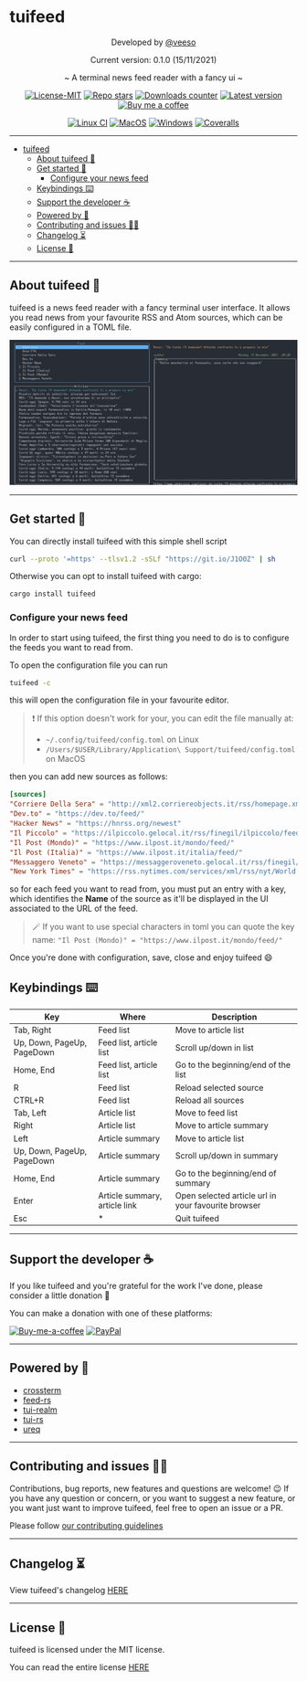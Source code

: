 # tuifeed

<p align="center">Developed by <a href="https://veeso.github.io/" target="_blank">@veeso</a></p>
<p align="center">Current version: 0.1.0 (15/11/2021)</p>
<p align="center">~ A terminal news feed reader with a fancy ui ~</p>

<p align="center">
  <a href="https://opensource.org/licenses/MIT"
    ><img
      src="https://img.shields.io/badge/License-MIT-teal.svg"
      alt="License-MIT"
  /></a>
  <a href="https://github.com/veeso/tuifeed/stargazers"
    ><img
      src="https://img.shields.io/github/stars/veeso/tuifeed.svg"
      alt="Repo stars"
  /></a>
  <a href="https://crates.io/crates/tuifeed"
    ><img
      src="https://img.shields.io/crates/d/tuifeed.svg"
      alt="Downloads counter"
  /></a>
  <a href="https://crates.io/crates/tuifeed"
    ><img
      src="https://img.shields.io/crates/v/tuifeed.svg"
      alt="Latest version"
  /></a>
  <a href="https://www.buymeacoffee.com/veeso">
    <img
      src="https://img.shields.io/badge/Donate-BuyMeACoffee-yellow.svg"
      alt="Buy me a coffee"
  /></a>
</p>
<p align="center">
  <a href="https://github.com/veeso/tuifeed/actions"
    ><img
      src="https://github.com/veeso/tuifeed/workflows/Linux/badge.svg"
      alt="Linux CI"
  /></a>
  <a href="https://github.com/veeso/tuifeed/actions"
    ><img
      src="https://github.com/veeso/tuifeed/workflows/MacOS/badge.svg"
      alt="MacOS"
  /></a>
  <a href="https://github.com/veeso/tuifeed/actions"
    ><img
      src="https://github.com/veeso/tuifeed/workflows/Windows/badge.svg"
      alt="Windows"
  /></a>
  <a href="https://coveralls.io/github/veeso/tuifeed"
    ><img
      src="https://coveralls.io/repos/github/veeso/tuifeed/badge.svg"
      alt="Coveralls"
  /></a>
</p>

---

- [tuifeed](#tuifeed)
  - [About tuifeed 📰](#about-tuifeed-)
  - [Get started 🏁](#get-started-)
    - [Configure your news feed](#configure-your-news-feed)
  - [Keybindings ⌨️](#keybindings-️)
  - [Support the developer ☕](#support-the-developer-)
  - [Powered by 💪](#powered-by-)
  - [Contributing and issues 🤝🏻](#contributing-and-issues-)
  - [Changelog ⏳](#changelog-)
  - [License 📃](#license-)

---

## About tuifeed 📰

tuifeed is a news feed reader with a fancy terminal user interface. It allows you read news from your favourite RSS and Atom sources, which can be easily configured in a TOML file.

![Demo](/docs/images/demo.gif)

---

## Get started 🏁

You can directly install tuifeed with this simple shell script

```sh
curl --proto '=https' --tlsv1.2 -sSLf "https://git.io/J1O0Z" | sh
```

Otherwise you can opt to install tuifeed with cargo:

```sh
cargo install tuifeed
```

### Configure your news feed

In order to start using tuifeed, the first thing you need to do is to configure the feeds you want to read from.

To open the configuration file you can run

```sh
tuifeed -c
```

this will open the configuration file in your favourite editor.

> ❗ If this option doesn't work for your, you can edit the file manually at:
>
> - `~/.config/tuifeed/config.toml` on Linux
> - `/Users/$USER/Library/Application\ Support/tuifeed/config.toml` on MacOS

then you can add new sources as follows:

```toml
[sources]
"Corriere Della Sera" = "http://xml2.corriereobjects.it/rss/homepage.xml"
"Dev.to" = "https://dev.to/feed/"
"Hacker News" = "https://hnrss.org/newest"
"Il Piccolo" = "https://ilpiccolo.gelocal.it/rss/finegil/ilpiccolo/feed.rss"
"Il Post (Mondo)" = "https://www.ilpost.it/mondo/feed/"
"Il Post (Italia)" = "https://www.ilpost.it/italia/feed/"
"Messaggero Veneto" = "https://messaggeroveneto.gelocal.it/rss/finegil/messaggeroveneto/feed.rss"
"New York Times" = "https://rss.nytimes.com/services/xml/rss/nyt/World.xml"
```

so for each feed you want to read from, you must put an entry with a key, which identifies the **Name** of the source as it'll be displayed in the UI associated to the URL of the feed.
  
> 🪄 If you want to use special characters in toml you can quote the key name:
> `"Il Post (Mondo)" = "https://www.ilpost.it/mondo/feed/"`

Once you're done with configuration, save, close and enjoy tuifeed 😄

## Keybindings ⌨️

| Key                              | Where                           | Description                                         |
|----------------------------------|---------------------------------|-----------------------------------------------------|
| Tab, Right                       | Feed list                       | Move to article list                                |
| Up, Down, PageUp, PageDown       | Feed list, article list         | Scroll up/down in list                              |
| Home, End                        | Feed list, article list         | Go to the beginning/end of the list                 |
| R                                | Feed list                       | Reload selected source                              |
| CTRL+R                           | Feed list                       | Reload all sources                                  |
| Tab, Left                        | Article list                    | Move to feed list                                   |
| Right                            | Article list                    | Move to article summary                             |
| Left                             | Article summary                 | Move to article list                                |
| Up, Down, PageUp, PageDown       | Article summary                 | Scroll up/down in summary                           |
| Home, End                        | Article summary                 | Go to the beginning/end of summary                  |
| Enter                            | Article summary, article link   | Open selected article url in your favourite browser |
| Esc                              | *                               | Quit tuifeed                                        |

---

## Support the developer ☕

If you like tuifeed and you're grateful for the work I've done, please consider a little donation 🥳

You can make a donation with one of these platforms:

[![Buy-me-a-coffee](https://img.shields.io/badge/-buy_me_a%C2%A0coffee-gray?style=for-the-badge&logo=buy-me-a-coffee)](https://www.buymeacoffee.com/veeso)
[![PayPal](https://img.shields.io/badge/PayPal-00457C?style=for-the-badge&logo=paypal&logoColor=white)](https://www.paypal.me/chrisintin)

---

## Powered by 💪

- [crossterm](https://github.com/crossterm-rs/crossterm)
- [feed-rs](https://github.com/feed-rs/feed-rs)
- [tui-realm](https://github.com/veeso/tui-realm)
- [tui-rs](https://github.com/fdehau/tui-rs)
- [ureq](https://github.com/algesten/ureq)

---

## Contributing and issues 🤝🏻

Contributions, bug reports, new features and questions are welcome! 😉
If you have any question or concern, or you want to suggest a new feature, or you want just want to improve tuifeed, feel free to open an issue or a PR.

Please follow [our contributing guidelines](CONTRIBUTING.md)

---

## Changelog ⏳

View tuifeed's changelog [HERE](CHANGELOG.md)

---

## License 📃

tuifeed is licensed under the MIT license.

You can read the entire license [HERE](LICENSE)
